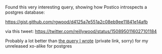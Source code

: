 Found this very interesting query, showing how Postico introspects a postgres database:

https://gist.github.com/rgwood/d4125a7e551a2c08eb9ee11841e14afb

via this tweet: https://twitter.com/reillywood/status/1508950116027101184

Probably a lot better than [the query I wrote](https://github.com/llimllib/piggy/blob/925f47ebd5801f9ab113f568a7777649525819e5/main.go#L361) (private link, sorry) for my unreleased xo-alike for postgres